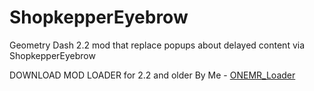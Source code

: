 # ShopkepperEyebrow
 Geometry Dash 2.2 mod that replace popups about delayed content via ShopkepperEyebrow

 DOWNLOAD MOD LOADER for 2.2 and older By Me - [ONEMR_Loader](https://github.com/user95401/ONEMR_Loader)